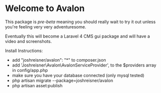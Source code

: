 Welcome to Avalon
======

This package is *pre-beta* meaning you should really wait to try it out unless you're feeling very very adventuresome.

Eventually this will become a Laravel 4 CMS gui package and will have a video and screenshots.

Install Instructions:

* add "joshreisner/avalon": "*" to composer.json
* add 'Joshreisner\Avalon\AvalonServiceProvider', to the $providers array in config/app.php
* make sure you have your database connected (only mysql tested)
* php artisan migrate --package=joshreisner/avalon
* php artisan asset:publish

